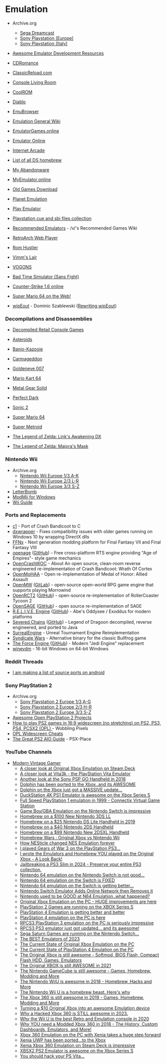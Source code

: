 # Emulation

* Archive.org
  * [Sega Dreamcast](https://archive.org/details/redump.dc.revival)
  * [Sony Playstation (Europe)](https://archive.org/download/rr-sony-playstation/europe/)
  * [Sony Playstation (Italy)](https://archive.org/download/rr-sony-playstation/europe/italy/)
* [Awesome Emulator Development Resources](https://github.com/marethyu/awesome-emu-resources)
* [CDRomance](https://cdromance.com)
* [ClassicReload.com](https://classicreload.com/)
* [Console Living Room](https://archive.org/details/consolelivingroom)
* [CoolROM](https://coolrom.com.au/)
* [Diablo](https://d07riv.github.io/diabloweb/)
* [EmuBrowser](https://emubrowser.com/)
* [Emulation General Wiki](https://emulation.gametechwiki.com/index.php/Main\_Page)
* [EmulatorGames.online](https://emulatorgames.online/)
* [Emulator Online](https://emulatoronline.com/)
* [Internet Arcade](https://archive.org/details/internetarcade)
* [List of all DS homebrew](https://www.gamebrew.org/wiki/List\_of\_all\_DS\_homebrew)
* [My Abandonware](https://www.myabandonware.com/)
* [MyEmulator.online](https://myemulator.online/)
* [Old Games Download](https://oldgamesdownload.com/)
* [Planet Emulation](https://www.planetemu.net/)
* [Play Emulator](https://www.playemulator.com/)
* [Playstation cue and sbi files collection](https://github.com/opsxcq/psx-cue-sbi-collection)
* [Recommended Emulators](https://vsrecommendedgames.fandom.com/wiki/Recommended\_Emulators) - /v/'s Recommended Games Wiki
* [RetroArch Web Player](https://web.libretro.com/)
* [Rom Hustler](https://romhustler.org/)
* [Vimm's Lair](https://vimm.net/)
* [VOGONS](https://www.vogons.org/)



* [Bad Time Simulator (Sans Fight)](https://jcw87.github.io/c2-sans-fight/)
* [Counter-Strike 1.6 online](https://play-cs.com/en/servers)
* [Super Mario 64 on the Web!](https://28klotlucas2.github.io/Mario64webgl/)
* [wipEout](https://phoboslab.org/wipegame/) - Dominic Szablewski ([Rewriting wipEout](https://phoboslab.org/log/2023/08/rewriting-wipeout))

### Decompilations and Disassemblies

* [Decompiled Retail Console Games](https://www.retroreversing.com/source-code/decompiled-retail-console-games)



* [Asteroids](https://github.com/nmikstas/asteroids-disassembly)
* [Banjo-Kazooie](https://github.com/n64decomp/banjo-kazooie)
* [Carmageddon](https://github.com/dethrace-labs/dethrace)
* [Goldeneye 007](https://github.com/n64decomp/007)
* [Mario Kart 64](https://github.com/n64decomp/mk64)
* [Metal Gear Solid](https://github.com/FoxdieTeam/mgs\_reversing)
* [Perfect Dark](https://github.com/n64decomp/perfect\_dark)
* [Sonic 2](https://github.com/sonicretro/s2disasm)
* [Super Mario 64](https://github.com/n64decomp/sm64)
* [Super Metroid](https://github.com/strager/supermetroid)
* [The Legend of Zelda: Link's Awakening DX](https://github.com/zladx/LADX-Disassembly)
* [The Legend of Zelda: Majora's Mask](https://github.com/zeldaret/mm)

### Nintendo Wii

* Archive.org
  * [Nintendo Wii Europe 1/3 A-K](https://archive.org/details/rr-nintendo-wii-e1)
  * [Nintendo Wii Europe 2/3 L-R](https://archive.org/details/rr-nintendo-wii-e2)
  * [Nintendo Wii Europe 3/3 S-Z](https://archive.org/details/rr-nintendo-wii-e3)
* [LetterBomb](https://please.hackmii.com/)
* [ModMii for Windows](https://modmii.github.io/)
* [Wii Guide](https://wii.guide/)

### Ports and Replacements

* [c1](https://github.com/wurlyfox/c1) - Port of Crash Bandicoot to C
* [dxwrapper](https://github.com/elishacloud/dxwrapper) - Fixes compatibility issues with older games running on Windows 10 by wrapping DirectX dlls
* [FFNx](https://github.com/julianxhokaxhiu/FFNx) - Next generation modding platform for Final Fantasy VII and Final Fantasy VIII
* [openage](https://openage.sft.mx/) ([GitHub](https://github.com/SFTtech/openage/)) - Free cross-platform RTS engine providing "Age of Empires"- style game mechanics
* [OpenCrashWOC](https://github.com/Open-Travelers/OpenCrashWOC) - About An open source, clean-room reverse engineered re-implementation of Crash Bandicoot: Wrath Of Cortex
* [OpenMoHAA](https://github.com/openmoh/openmohaa) - Open re-implementation of Medal of Honor: Allied Assault
* [OpenMW](https://openmw.org/) ([GitLab](https://gitlab.com/OpenMW/openmw)) - open-source open-world RPG game engine that supports playing Morrowind
* [OpenRCT2](https://openrct2.org/) ([GitHub](https://github.com/OpenRCT2/OpenRCT2)) - open-source re-implementation of RollerCoaster Tycoon 2
* [OpenSAGE](https://opensage.github.io/) ([GitHub](https://github.com/OpenSAGE/OpenSAGE/)) - open source re-implementation of SAGE
* [R.E.L.I.V.E. Engine](https://aliveteam.github.io/) ([GitHub](https://github.com/AliveTeam/alive\_reversing)) - Abe's Oddysee / Exoddus for modern platforms
* [Severed Chains](https://legendofdragoon.org/projects/severed-chains/) ([GitHub](https://github.com/Legend-of-Dragoon-Modding/Severed-Chains)) - Legend of Dragoon decompiled, reverse engineered, and ported to Java
* [SurrealEngine](https://github.com/dpjudas/SurrealEngine) - Unreal Tournament Engine Reimplementation
* [Syndicate Wars](https://github.com/swfans/swars) - Alternative binary for the classic Bullfrog game
* [The Force Engine ](https://theforceengine.github.io/)([GitHub](https://github.com/luciusDXL/TheForceEngine)) - Modern "Jedi Engine" replacement
* [winevdm](https://github.com/otya128/winevdm) - 16-bit Windows on 64-bit Windows

### Reddit Threads

* [I am making a list of source ports on android](https://www.reddit.com/r/AndroidGaming/comments/g0sw0k/i\_am\_making\_a\_list\_of\_source\_ports\_on\_android/)

### Sony PlayStation 2

* Archive.org
  * [Sony Playstation 2 Europe 1/3 A-G](https://archive.org/details/rr-sony-playstation-2)
  * [Sony Playstation 2 Europe 2/3 H-R](https://archive.org/details/rr-sony-playstation-2-e2)
  * [Sony Playstation 2 Europe 3/3 S-Z](https://archive.org/details/rr-sony-playstation-2-e3)
* [Awesome Open PlayStation 2 Projects](https://github.com/terremoth/awesome-ps2)
* [How to play PS2 games in 16:9 widescreen (no stretching) on PS2, PS3, PS4, PCSX2 (OPL) ](https://www.youtube.com/watch?v=VmsXUAUYn6M)- Wobbling Pixels
* [OPL Widescreen Cheats](https://github.com/PS2-Widescreen/OPL-Widescreen-Cheats)
* [The Great PS2 AIO Guide](https://www.psx-place.com/threads/tutorial-the-great-ps2-aio-guide.30219/) - PSX-Place

### YouTube Channels

* [Modern Vintage Gamer](https://www.youtube.com/c/ModernVintageGamer/videos)
  * [A closer look at Original Xbox Emulation on Steam Deck](https://www.youtube.com/watch?v=MxzN7jXwohk)
  * [A closer look at Vita3k - the PlayStation Vita Emulator](https://www.youtube.com/watch?v=M7fXcrScNIg)
  * [Another look at the Sony PSP GO Handheld in 2018](https://www.youtube.com/watch?v=3HfaAlS7ons)
  * [Dolphin has been ported to the Xbox..and its AWESOME](https://www.youtube.com/watch?v=HJHb3ZJXJfw)
  * [Dolphin on the Xbox just got a MASSIVE update...](https://www.youtube.com/watch?v=Tljqx72Vd2A)
  * [DuckStation 4K PS1 Emulator is awesome on the Xbox Series S](https://www.youtube.com/watch?v=DU5Cs1tz66Q)
  * [Full Speed PlayStation 1 emulation in 1999 - Connectix Virtual Game Station](https://www.youtube.com/watch?v=fcD420hP3YM)
  * [Game Boy/GBA Emulation on the Nintendo Switch is impressive](https://www.youtube.com/watch?v=1fwSR8gjrCk)
  * [Homebrew on a $100 New Nintendo 3DS LL](https://www.youtube.com/watch?v=jjFGxIfDX70)
  * [Homebrew on a $25 Nintendo DS Lite Handheld in 2019](https://www.youtube.com/watch?v=UPNffwjMdLQ)
  * [Homebrew on a $40 Nintendo 2DS Handheld](https://www.youtube.com/watch?v=2iCkfikOZd4)
  * [Homebrew on a $99 Nintendo New 2DSXL Handheld](https://www.youtube.com/watch?v=DfbJC6M20TY)
  * [Homebrew Wars : Original Xbox vs Nintendo Wii](https://www.youtube.com/watch?v=F0EZQsFulJs)
  * [How NESticle changed NES Emulation forever](https://www.youtube.com/watch?v=Yo54FZJkIMQ)
  * [I played Gears of War 3 on the PlayStation PS3...](https://www.youtube.com/watch?v=5YQk0fl\_dSo)
  * [I wrote the Emulators and Homebrew YOU played on the Original Xbox - A Look Back!](https://www.youtube.com/watch?v=x7FmelyC70Y)
  * [Jailbreaking a PS3 Slim in 2024 - Preserve your entire PS3 collection.](https://www.youtube.com/watch?v=BkHBEpiF9FI)
  * [Nintendo 64 emulation on the Nintendo Switch is not good...](https://www.youtube.com/watch?v=jSyBMSOfPxg)
  * [Nintendo 64 emulation on the Switch is FIXED](https://www.youtube.com/watch?v=L-fYXwxuFxQ)
  * [Nintendo 64 emulation on the Switch is getting better...](https://www.youtube.com/watch?v=2\_QWd1u2vhQ)
  * [Nintendo Switch Emulator Adds Online Network then Removes it](https://www.youtube.com/watch?v=qcwPIUBMB9U)
  * [Nintendo used to be GOOD at N64 Emulation..what happened?](https://www.youtube.com/watch?v=ounQZv1MFNA)
  * [Original Xbox Emulation on the PC - HUGE improvements are here](https://www.youtube.com/watch?v=MfnbmXgLkzU)
  * [PlayStation 2 Games are running on the XBOX Series S](https://www.youtube.com/watch?v=psTunlgKOMM)
  * [PlayStation 4 Emulation is getting better and better](https://www.youtube.com/watch?v=oqcWTwTXYoA)
  * [PlayStation 4 emulation on the PC is here](https://www.youtube.com/watch?v=yIMseCc9tZY)
  * [RPCS3 PlayStation 3 emulation on the PC is seriously impressive](https://www.youtube.com/watch?v=ljJ8DKEy69c)
  * [RPCS3 PS3 emulator just got updated... and its awesome!](https://www.youtube.com/watch?v=X-qxSyBr6cs)
  * [Sega Saturn Games are running on the Nintendo Switch...](https://www.youtube.com/watch?v=YiKBw2RGcow)
  * [The BEST Emulators of 2023](https://www.youtube.com/watch?v=sVPot6-YbsM)
  * [The Current State of Original Xbox Emulation on the PC](https://www.youtube.com/watch?v=aiWH4TcFCAY)
  * [The Current State of PlayStation 4 Emulation on the PC](https://www.youtube.com/watch?v=012PptHgl3s)
  * [The Original Xbox is still awesome - Softmod, BIOS Flash, Compact Flash HDD, Games, Emulators](https://www.youtube.com/watch?v=otysqrBT7ko)
  * [The Original XBOX is still AWESOME in 2021](https://www.youtube.com/watch?v=lFpdJFr3vi0)
  * [The Nintendo GameCube is still awesome - Games, Homebrew, Modding and More](https://www.youtube.com/watch?v=up6Rm1Sw1ps)
  * [The Nintendo WiiU is awesome in 2018 - Homebrew, Hacks and More](https://www.youtube.com/watch?v=YyB9E2zEFBA)
  * [The Nintendo Wii U is a homebrew beast. Here's why](https://www.youtube.com/watch?v=\_tbtH3mNNuY)
  * [The Xbox 360 is still awesome in 2019 - Games, Homebrew, Modding and More](https://www.youtube.com/watch?v=zFGz4aT1cgo)
  * [Turning a $10 Original Xbox into an awesome Emulation device](https://www.youtube.com/watch?v=oTpleBjELZg)
  * [Why a Hacked Xbox 360 is STILL awesome in 2023.](https://www.youtube.com/watch?v=NfdVtJmeXfY)
  * [Why the Wii U is the best Retro and Emulation console in 2020](https://www.youtube.com/watch?v=HRXwzGh-FoY)
  * [Why YOU need a Modded Xbox 360 in 2018 - The History, Custom Dashboards, Emulators, and More!](https://www.youtube.com/watch?v=8gduINQMxd0)
  * [Xbox 360 Emulation on the PC with Xenia takes a huge step forward](https://www.youtube.com/watch?v=xCuu-TMquhk)
  * [Xenia UWP has been ported...to the Xbox](https://www.youtube.com/watch?v=pSN81y9RyEk)
  * [Xenia Xbox 360 Emulation on Steam Deck is impressive](https://www.youtube.com/watch?v=qVDCPUczUiM)
  * [XBSX2 PS2 Emulator is awesome on the Xbox Series S](https://www.youtube.com/watch?v=85\_yRd492lQ)
  * [You should hack your PS Vita...](https://www.youtube.com/watch?v=ar1\_BJIjQsQ)
